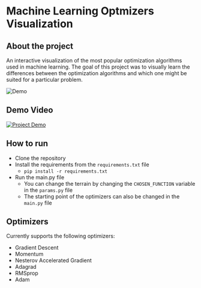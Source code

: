 # Machine Learning Optmizers Visualization
## About the project
An interactive visualization of the most popular optimization algorithms used in machine learning.
The goal of this project was to visually learn the differences between the optimization algorithms and which one might be suited for a particular problem.

![Demo](./assets/gifs/all%20demo%20places.gif)

## Demo Video
[![Project Demo](https://img.youtube.com/vi/wnicogJJn1g/0.jpg)](https://www.youtube.com/watch?v=wnicogJJn1g)



## How to run
- Clone the repository
- Install the requirements from the `requirements.txt` file
    - `pip install -r requirements.txt`
- Run the main.py file
    - You can change the terrain by changing the `CHOSEN_FUNCTION` variable in the `params.py` file
    - The starting point of the optimizers can also be changed in the `main.py` file

## Optimizers
Currently supports the following optimizers:
- Gradient Descent
- Momentum
- Nesterov Accelerated Gradient
- Adagrad
- RMSprop
- Adam